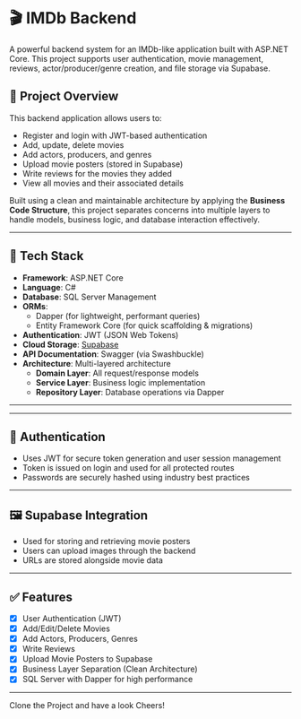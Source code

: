 # 🎬 IMDb Backend

A powerful backend system for an IMDb-like application built with ASP.NET Core. This project supports user authentication, movie management, reviews, actor/producer/genre creation, and file storage via Supabase.

## 🚀 Project Overview

This backend application allows users to:

- Register and login with JWT-based authentication
- Add, update, delete movies
- Add actors, producers, and genres
- Upload movie posters (stored in Supabase)
- Write reviews for the movies they added
- View all movies and their associated details

Built using a clean and maintainable architecture by applying the **Business Code Structure**, this project separates concerns into multiple layers to handle models, business logic, and database interaction effectively.

---

## 🧰 Tech Stack

- **Framework**: ASP.NET Core
- **Language**: C#
- **Database**: SQL Server Management
- **ORMs**:
  - Dapper (for lightweight, performant queries)
  - Entity Framework Core (for quick scaffolding & migrations)
- **Authentication**: JWT (JSON Web Tokens)
- **Cloud Storage**: [Supabase](https://supabase.io/)
- **API Documentation**: Swagger (via Swashbuckle)
- **Architecture**: Multi-layered architecture
  - **Domain Layer**: All request/response models
  - **Service Layer**: Business logic implementation
  - **Repository Layer**: Database operations via Dapper

---

---

## 🔐 Authentication

- Uses JWT for secure token generation and user session management
- Token is issued on login and used for all protected routes
- Passwords are securely hashed using industry best practices

---

## 🖼️ Supabase Integration

- Used for storing and retrieving movie posters
- Users can upload images through the backend
- URLs are stored alongside movie data

---

## ✅ Features

- [x] User Authentication (JWT)
- [x] Add/Edit/Delete Movies
- [x] Add Actors, Producers, Genres
- [x] Write Reviews
- [x] Upload Movie Posters to Supabase
- [x] Business Layer Separation (Clean Architecture)
- [x] SQL Server with Dapper for high performance

---

Clone the Project and have a look Cheers!
